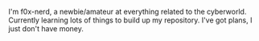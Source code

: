 I'm f0x-nerd, a newbie/amateur at everything related to the cyberworld.
Currently learning lots of things to build up my repository.
I've got plans, I just don't have money.

<!---
f0x-n3rd/f0x-n3rd is a ✨ special ✨ repository because its `README.md` (this file) appears on your GitHub profile.
You can click the Preview link to take a look at your changes.
--->
